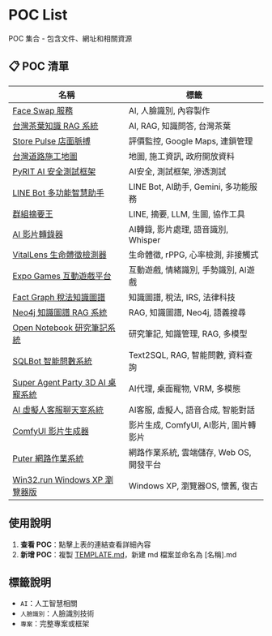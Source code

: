 # POC List

POC 集合 - 包含文件、網址和相關資源

## 📋 POC 清單

<div align="center">

| 名稱 | 標籤 |
|------|------|
| [Face Swap 服務](./pocs/FaceSwap.md) | AI, 人臉識別, 內容製作 |
| [台灣茶葉知識 RAG 系統](./pocs/TaiwanTeaRAG.md) | AI, RAG, 知識問答, 台灣茶葉 |
| [Store Pulse 店面脈搏](./pocs/StorePulse.md) | 評價監控, Google Maps, 連鎖管理 |
| [台灣道路施工地圖](./pocs/TaiwanRoadConstructionMap.md) | 地圖, 施工資訊, 政府開放資料 |
| [PyRIT AI 安全測試框架](./pocs/PyRITSecurityTesting.md) | AI安全, 測試框架, 滲透測試 |
| [LINE Bot 多功能智慧助手](./pocs/LINEBotADK.md) | LINE Bot, AI助手, Gemini, 多功能服務 |
| [群組摘要王](./pocs/LINE-Summary.md) | LINE, 摘要, LLM, 生圖, 協作工具 |
| [AI 影片轉錄器](./pocs/AIVideoTranscriber.md) | AI轉錄, 影片處理, 語音識別, Whisper |
| [VitalLens 生命體徵檢測器](./pocs/VitalLens.md) | 生命體徵, rPPG, 心率檢測, 非接觸式 |
| [Expo Games 互動遊戲平台](./pocs/ExpoGames.md) | 互動遊戲, 情緒識別, 手勢識別, AI遊戲 |
| [Fact Graph 稅法知識圖譜](./pocs/FactGraph.md) | 知識圖譜, 稅法, IRS, 法律科技 |
| [Neo4j 知識圖譜 RAG 系統](./pocs/Neo4jRAG.md) | RAG, 知識圖譜, Neo4j, 語義搜尋 |
| [Open Notebook 研究筆記系統](./pocs/OpenNotebook.md) | 研究筆記, 知識管理, RAG, 多模型 |
| [SQLBot 智能問數系統](./pocs/SQLBot.md) | Text2SQL, RAG, 智能問數, 資料查詢 |
| [Super Agent Party 3D AI 桌寵系統](./pocs/SuperAgentParty.md) | AI代理, 桌面寵物, VRM, 多模態 |
| [AI 虛擬人客服聊天室系統](./pocs/AIVirtualHuman.md) | AI客服, 虛擬人, 語音合成, 智能對話 |
| [ComfyUI 影片生成器](./pocs/ComfyUIVideoGenerator.md) | 影片生成, ComfyUI, AI影片, 圖片轉影片 |
| [Puter 網路作業系統](./pocs/Puter.md) | 網路作業系統, 雲端儲存, Web OS, 開發平台 |
| [Win32.run Windows XP 瀏覽器版](./pocs/Win32Run.md) | Windows XP, 瀏覽器OS, 懷舊, 復古 |

</div>

## 使用說明

1. **查看 POC**：點擊上表的連結查看詳細內容
2. **新增 POC**：複製 [TEMPLATE.md](./TEMPLATE.md)，新建 md 檔案並命名為 [名稱].md

## 標籤說明
- `AI`：人工智慧相關
- `人臉識別`：人臉識別技術
- `專案`：完整專案或框架
